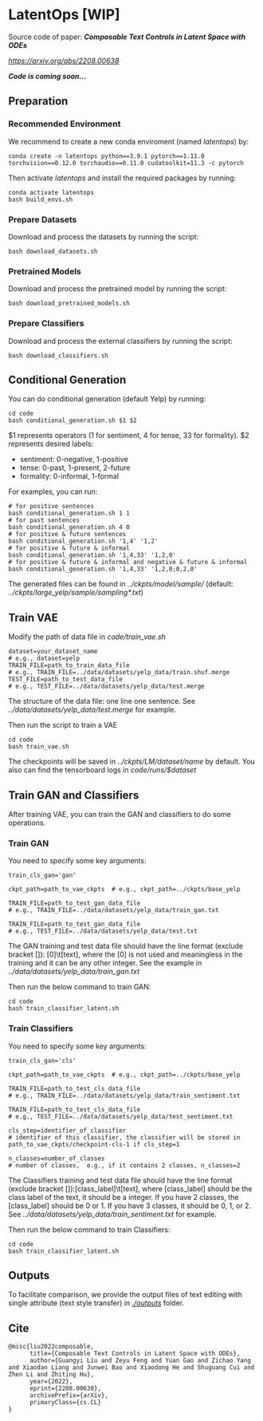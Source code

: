 # LatentOps [WIP]
Source code of paper: ***Composable Text Controls in Latent Space with ODEs***

*https://arxiv.org/abs/2208.00638*


***Code is coming soon...***

## Preparation
### Recommended Environment
We recommend to create a new conda enviroment (named *latentops*) by:
```shell
conda create -n latentops python==3.9.1 pytorch==1.11.0 torchvision==0.12.0 torchaudio==0.11.0 cudatoolkit=11.3 -c pytorch
```
Then activate *latentops* and install the required packages by running:
```shell
conda activate latentops
bash build_envs.sh
```

### Prepare Datasets
Download and process the datasets by running the script:
```shell
bash download_datasets.sh
```

### Pretrained Models
Download and process the pretrained model by running the script:
```shell
bash download_pretrained_models.sh
```
    
### Prepare Classifiers
Download and process the external classifiers by running the script:
 ```shell
 bash download_classifiers.sh
 ```
## Conditional Generation
You can do conditional generation (default Yelp) by running:
```shell
cd code
bash conditional_generation.sh $1 $2
```
$1 represents operators (1 for sentiment, 4 for tense, 33 for formality).
$2 represents desired labels:
- sentiment: 0-negative, 1-positive
- tense: 0-past, 1-present, 2-future
- formality: 0-informal, 1-formal

For examples, you can run:
```shell
# for positive sentences
bash conditional_generation.sh 1 1
# for past sentences
bash conditional_generation.sh 4 0
# for positive & future sentences
bash conditional_generation.sh '1,4' '1,2'
# for positive & future & informal
bash conditional_generation.sh '1,4,33' '1,2,0'
# for positive & future & informal and negative & future & informal
bash conditional_generation.sh '1,4,33' '1,2,0;0,2,0'
```
The generated files can be found in *../ckpts/model/sample/* (default: *../ckpts/large_yelp/sample/sampling\*.txt*)

## Train VAE
Modify the path of data file in *code/train_vae.sh*
```shell
dataset=your_dataset_name
# e.g., dataset=yelp
TRAIN_FILE=path_to_train_data_file 
# e.g., TRAIN_FILE=../data/datasets/yelp_data/train.shuf.merge
TEST_FILE=path_to_test_data_file
# e.g., TEST_FILE=../data/datasets/yelp_data/test.merge
```
The structure of the data file: one line one sentence. See *../data/datasets/yelp_data/test.merge* for example.

Then run the script to train a VAE
```shell
cd code
bash train_vae.sh
```
The checkpoints will be saved in *../ckpts/LM/$dataset/$name* by default. You also can find the tensorboard logs in *code/runs/$dataset*
## Train GAN and Classifiers
After training VAE, you can train the GAN and classifiers to do some operations.
### Train GAN
You need to specify some key arguments: 
```shell
train_cls_gan='gan'

ckpt_path=path_to_vae_ckpts  # e.g., ckpt_path=../ckpts/base_yelp

TRAIN_FILE=path_to_test_gan_data_file 
# e.g., TRAIN_FILE=../data/datasets/yelp_data/train_gan.txt

TRAIN_FILE=path_to_test_gan_data_file 
# e.g., TEST_FILE=../data/datasets/yelp_data/test.txt
```
The GAN training and test data file should have the line format (exclude bracket []): [0]\t[text], where the [0] is not used and meaningless in the training and it can be any other integer. See the example in *../data/datasets/yelp_data/train_gan.txt*

Then run the below command to train GAN:
```shell
cd code
bash train_classifier_latent.sh
``` 
### Train Classifiers
You need to specify some key arguments: 
```shell
train_cls_gan='cls'

ckpt_path=path_to_vae_ckpts  # e.g., ckpt_path=../ckpts/base_yelp

TRAIN_FILE=path_to_test_cls_data_file 
# e.g., TRAIN_FILE=../data/datasets/yelp_data/train_sentiment.txt

TRAIN_FILE=path_to_test_cls_data_file 
# e.g., TEST_FILE=../data/datasets/yelp_data/test_sentiment.txt

cls_step=identifier_of_classifier
# identifier of this classifier, the classifier will be stored in path_to_vae_ckpts/checkpoint-cls-1 if cls_step=1

n_classes=number_of_classes
# number of classes,  e.g., if it contains 2 classes, n_classes=2
```
The Classifiers training and test data file should have the line format (exclude bracket []):[class_label]\t[text], where [class_label] should be the class label of the text, it should be a integer. If you have 2 classes, the [class_label] should be 0 or 1. If you have 3 classes, it should be 0, 1, or 2. See *../data/datasets/yelp_data/train_sentiment.txt* for example.

Then run the below command to train Classifiers:
```shell
cd code
bash train_classifier_latent.sh
``` 

## Outputs
To facilitate comparison, we provide the output files of text editing with single attribute (text style transfer) in [*./outputs*](/outputs) folder.


## Cite
```
@misc{liu2022composable,
      title={Composable Text Controls in Latent Space with ODEs}, 
      author={Guangyi Liu and Zeyu Feng and Yuan Gao and Zichao Yang and Xiaodan Liang and Junwei Bao and Xiaodong He and Shuguang Cui and Zhen Li and Zhiting Hu},
      year={2022},
      eprint={2208.00638},
      archivePrefix={arXiv},
      primaryClass={cs.CL}
}
```

